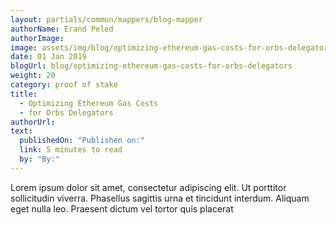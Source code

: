 ```yaml
---
layout: partials/common/mappers/blog-mapper
authorName: Erand Peled
authorImage:
image: assets/img/blog/optimizing-ethereum-gas-costs-for-orbs-delegators/bg.png
date: 01 Jan 2019
blogUrl: blog/optimizing-ethereum-gas-costs-for-orbs-delegators
weight: 20
category: proof of stake
title:
  - Optimizing Ethereum Gas Costs
  - for Orbs Delegators
authorUrl:
text:
  publishedOn: "Publishen on:"
  link: 5 minutes to read
  by: "By:"
---
```


Lorem ipsum dolor sit amet, consectetur adipiscing elit. Ut porttitor sollicitudin viverra. Phasellus sagittis urna et tincidunt interdum. Aliquam eget nulla leo. Praesent dictum vel tortor quis placerat

